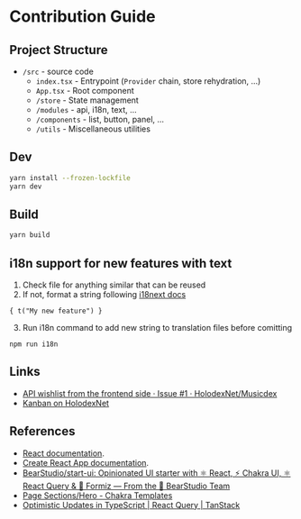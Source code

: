 # Contribution Guide

## Project Structure

- `/src` - source code
  - `index.tsx` - Entrypoint (`Provider` chain, store rehydration, ...)
  - `App.tsx` - Root component
  - `/store` - State management
  - `/modules` - api, i18n, text, ...
  - `/components` - list, button, panel, ...
  - `/utils` - Miscellaneous utilities

## Dev

```bash
yarn install --frozen-lockfile
yarn dev
```

## Build

```bash
yarn build
```

## i18n support for new features with text

1. Check file for anything similar that can be reused
2. If not, format a string following [i18next docs](https://react.i18next.com/)

```
{ t("My new feature") }
```

3. Run i18n command to add new string to translation files before comitting

```
npm run i18n
```

## Links

- [API wishlist from the frontend side · Issue #1 · HolodexNet/Musicdex](https://github.com/HolodexNet/Musicdex/issues/1)
- [Kanban on HolodexNet](https://github.com/HolodexNet/Holodex/projects/2)

## References

- [React documentation](https://reactjs.org/).
- [Create React App documentation](https://facebook.github.io/create-react-app/docs/getting-started).
- [BearStudio/start-ui: Opinionated UI starter with ⚛️ React, ⚡️ Chakra UI, ⚛️ React Query & 🐜 Formiz — From the 🐻 BearStudio Team](https://github.com/BearStudio/start-ui)
- [Page Sections/Hero - Chakra Templates](https://chakra-templates.dev/page-sections/hero)
- [Optimistic Updates in TypeScript | React Query | TanStack](https://react-query.tanstack.com/examples/optimistic-updates-typescript)
